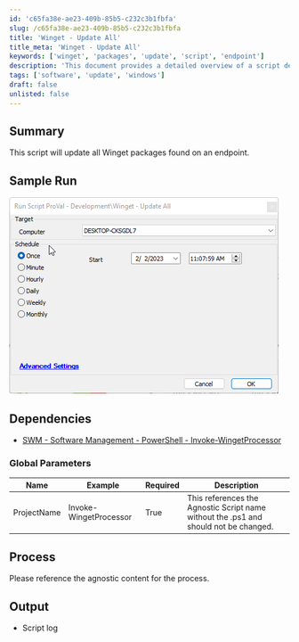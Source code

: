```yaml
---
id: 'c65fa38e-ae23-409b-85b5-c232c3b1fbfa'
slug: /c65fa38e-ae23-409b-85b5-c232c3b1fbfa
title: 'Winget - Update All'
title_meta: 'Winget - Update All'
keywords: ['winget', 'packages', 'update', 'script', 'endpoint']
description: 'This document provides a detailed overview of a script designed to update all Winget packages found on an endpoint. It includes sample runs, dependencies, global parameters, and output information.'
tags: ['software', 'update', 'windows']
draft: false
unlisted: false
---
```


## Summary

This script will update all Winget packages found on an endpoint.

## Sample Run

![Sample Run](../../../static/img/Winget---Update-All/image_1.png)

## Dependencies

- [SWM - Software Management - PowerShell - Invoke-WingetProcessor](<../../powershell/Invoke-WingetProcessor.md>)

### Global Parameters

| Name          | Example                   | Required | Description                                                                                     |
|---------------|---------------------------|----------|-------------------------------------------------------------------------------------------------|
| ProjectName   | Invoke-WingetProcessor    | True     | This references the Agnostic Script name without the .ps1 and should not be changed.           |

## Process

Please reference the agnostic content for the process.

## Output

- Script log


